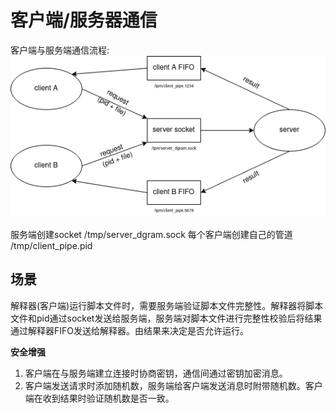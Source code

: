 # 客户端/服务器通信

客户端与服务端通信流程:
![image](https://github.com/kyrie-z/c-example/blob/master/ipc/socket/unix/sock_dgram/socket.png)



服务端创建socket /tmp/server_dgram.sock
每个客户端创建自己的管道 /tmp/client_pipe.pid

## 场景

解释器(客户端)运行脚本文件时，需要服务端验证脚本文件完整性。解释器将脚本文件和pid通过socket发送给服务端，服务端对脚本文件进行完整性校验后将结果通过解释器FIFO发送给解释器。由结果来决定是否允许运行。

**安全增强**
 1. 客户端在与服务端建立连接时协商密钥，通信间通过密钥加密消息。
 2. 客户端发送请求时添加随机数，服务端给客户端发送消息时附带随机数。客户端在收到结果时验证随机数是否一致。
